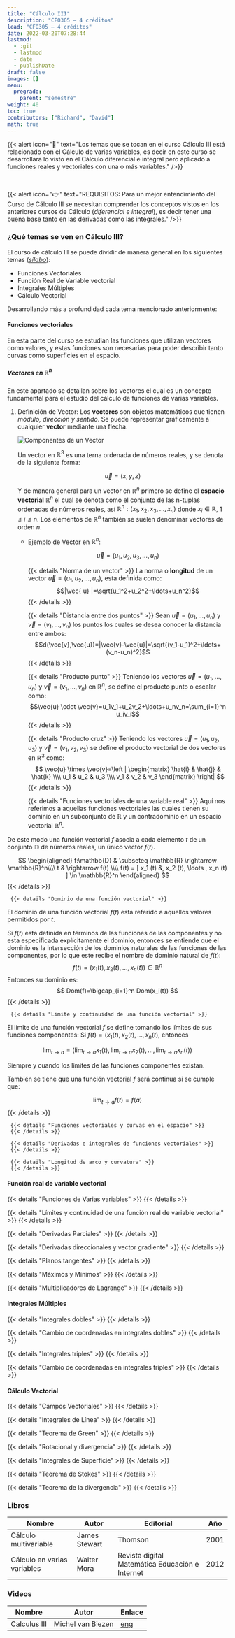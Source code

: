 ```yaml
---
title: "Cálculo III"
description: "CFO305 — 4 créditos"
lead: "CFO305 — 4 créditos"
date: 2022-03-20T07:28:44
lastmod:
  - :git
  - lastmod
  - date
  - publishDate
draft: false
images: []
menu:
  pregrado:
    parent: "semestre"
weight: 40
toc: true
contributors: ["Richard", "David"]
math: true
---
```


{{< alert icon="📌" text="Los temas que se tocan en el curso Cálculo III está relacionado con el Cálculo de varias variables, es decir en este curso se desarrollara lo visto en el Cálculo diferencial e integral pero aplicado a funciones reales y vectoriales con una o más variables." />}}

<br>

{{< alert icon="👉" text="REQUISITOS: Para un mejor entendimiento del Curso de Cálculo III se necesitan comprender los conceptos vistos en los anteriores cursos de Cálculo (*diferencial e integral*), es decir tener una buena base tanto en las derivadas como las integrales." />}}

### ¿Qué temas se ven en Cálculo III?

El curso de cálculo III se puede dividir de manera general en los siguientes temas (*[sílabo](https://drive.google.com/file/d/1bEblB2BvkwnfrcLZqLsxhyQEW_GjwgR0/view?usp=sharing)*):

- Funciones Vectoriales
- Función Real de Variable vectorial
- Integrales Múltiples
- Cálculo Vectorial

 Desarrollando más a profundidad cada tema mencionado anteriormente:

#### Funciones vectoriales

En esta parte del curso se estudian las funciones que utilizan vectores como valores, y estas funciones son necesarias para poder describir tanto curvas como superficies en el espacio.

##### Vectores en $\mathbb{R}^n$

En este apartado se detallan sobre los vectores el cual es un concepto fundamental para el estudio del cálculo de funciones de varias variables.

1. Definición de Vector: Los **vectores** son objetos matemáticos que tienen *módulo, dirección y sentido*. Se puede representar gráficamente a cualquier **vector** mediante una flecha.

   ![Componentes de un Vector](https://s1.significados.com/foto/vector-00.svg_bg.png)

   Un vector en $\mathbb{R}^3$ es una terna ordenada de números reales, y se denota de la siguiente forma:

   $$\vec{u}=(x,y,z)$$

   Y de manera general para un vector en $\mathbb{R}^n$ primero se define el **espacio vectorial** $\mathbb{R}^n$ el cual se denota como el conjunto de las n-tuplas ordenadas de números reales, así $\mathbb{R}^n:(x_1,x_2,x_3,\ldots ,x_n)$ donde $x_i \in \mathbb{R}$, $1\leq i \leq n$. Los elementos de $\mathbb{R}^n$ también se suelen denominar vectores de orden $n$.

   - Ejemplo de Vector en $\mathbb{R}^n$:

     $$
     \vec{u}=(u_1,u_2,u_3,\ldots,u_n)
     $$

     {{< details "Norma de un vector" >}}
  La norma o **longitud** de un vector $\vec{u}=(u_1,u_2,\ldots,u_n)$, esta definida como:
  $$|\vec{ u} |=\sqrt{u_1^2+u_2^2+\ldots+u_n^2}$$
     {{< /details >}}

     {{< details "Distancia entre dos puntos" >}}
  Sean $\vec{u}=(u_1,\ldots,u_n)$ y $\vec{v}=(v_1,\ldots,v_n)$ los puntos los cuales se desea conocer la distancia entre ambos:
  $$d(\vec{v},\vec{u})=|\vec{v}-\vec{u}|=\sqrt{(v_1-u_1)^2+\ldots+(v_n-u_n)^2}$$
     {{< /details >}}

     {{< details "Producto punto" >}}
  Teniendo los vectores $\vec{u}=(u_1,\ldots,u_n)$ y $\vec{v}=(v_1,\ldots,v_n)$ en $\mathbb{R}^n$, se define el producto punto o escalar como:
  $$\vec{u} \cdot \vec{v}=u_1v_1+u_2v_2+\ldots+u_nv_n=\sum_{i=1}^n u_iv_i$$
     {{< /details >}}

     {{< details "Producto cruz" >}}
  Teniendo los vectores $\vec{u}=(u_1,u_2,u_3)$ y $\vec{v}=(v_1,v_2,v_3)$ se define el producto vectorial de dos vectores en $\mathbb{R}^3$ como:
  $$
  \vec{u} \times \vec{v}=\left |
  \begin{matrix}
    \hat{i} & \hat{j} & \hat{k} \\\\
    u_1     & u_2     & u_3 \\\\
    v_1     & v_2     & v_3
  \end{matrix}
  \right|
  $$
     {{< /details >}}

     {{< details "Funciones vectoriales de una variable real" >}}
  Aquí nos referimos a aquellas funciones vectoriales las cuales tienen su dominio en un subconjunto de $\mathbb{R}$ y un contradominio en un espacio vectorial $\mathbb{R}^n$.

  De este modo una función vectorial $f$ asocia a cada elemento $t$ de un conjunto $\mathbb{D}$ de números reales, un único vector $f(t)$.

  $$
  \begin{aligned}
  f:\mathbb{D} & \subseteq \mathbb{R} \rightarrow \mathbb{R}^n\\\\
  t & \rightarrow f(t) \\\\
  f(t) = [ x_1 (t) &, x_2 (t), \ldots , x_n (t) ] \in \mathbb{R}^n
  \end{aligned}
  $$
     {{< /details >}}

     {{< details "Dominio de una función vectorial" >}}
  El dominio de una función vectorial $f(t)$ esta referido a aquellos valores permitidos por $t$.

  Si $f(t)$ esta definida en términos de las funciones de las componentes y no esta especificada explícitamente el dominio, entonces se entiende que el dominio es la intersección de los dominios naturales de las funciones de las componentes, por lo que este recibe el nombre de dominio natural de $f(t)$:
    $$
    f(t)=(x_1(t),x_2(t),\ldots,x_n(t)) \in \mathbb{R}^n
    $$
  Entonces su dominio es:
    $$
    Dom(f)=\bigcap_{i=1}^n Dom(x_i(t))
    $$
     {{< /details >}}

     {{< details "Limite y continuidad de una función vectorial" >}}
  El límite de una función vectorial $f$ se define tomando los límites de sus funciones componentes:
  Si $f(t)=(x_1(t),x_2(t),\ldots,x_n(t)$, entonces

  $$
  \lim_{t \rightarrow a}=\left ( \lim_{t \rightarrow a} x_1(t), \lim_{t \rightarrow a} x_2(t),\ldots, \lim_{t \rightarrow a} x_n(t) \right)
  $$

  Siempre y cuando los límites de las funciones componentes existan.

  También se tiene que una función vectorial $f$ será continua si se cumple que:

  $$
  \lim_{t \rightarrow a} f(t)=f(a)
  $$
     {{< /details >}} <!-- Pendiente -->

     {{< details "Funciones vectoriales y curvas en el espacio" >}}
     {{< /details >}}

     {{< details "Derivadas e integrales de funciones vectoriales" >}}
     {{< /details >}}

     {{< details "Longitud de arco y curvatura" >}}
     {{< /details >}}

#### Función real de variable vectorial

{{< details "Funciones de Varias variables" >}}
{{< /details >}}

{{< details "Límites y continuidad de una función real de variable vectorial" >}}
{{< /details >}}

{{< details "Derivadas Parciales" >}}
{{< /details >}}

{{< details "Derivadas direccionales y vector gradiente" >}}
{{< /details >}}

{{< details "Planos tangentes" >}}
{{< /details >}}

{{< details "Máximos y Mínimos" >}}
{{< /details >}}

{{< details "Multiplicadores de Lagrange" >}}
{{< /details >}}

#### Integrales Múltiples

{{< details "Integrales dobles" >}}
{{< /details >}}

{{< details "Cambio de coordenadas en integrales dobles" >}}
{{< /details >}}

{{< details "Integrales triples" >}}
{{< /details >}}

{{< details "Cambio de coordenadas en integrales triples" >}}
{{< /details >}}

#### Cálculo Vectorial

{{< details "Campos Vectoriales" >}}
{{< /details >}}

{{< details "Integrales de Línea" >}}
{{< /details >}}

{{< details "Teorema de Green" >}}
{{< /details >}}

{{< details "Rotacional y divergencia" >}}
{{< /details >}}

{{< details "Integrales de Superficie" >}}
{{< /details >}}

{{< details "Teorema de Stokes" >}}
{{< /details >}}

{{< details "Teorema de la divergencia" >}}
{{< /details >}}

### Libros

| Nombre                      | Autor         | Editorial                                       | Año  |
| --------------------------- | ------------- | ----------------------------------------------- | ---- |
| Cálculo multivariable       | James Stewart | Thomson                                         | 2001 |
| Cálculo en varias variables | Walter Mora   | Revista digital Matemática Educación e Internet | 2012 |

### Videos

| Nombre       | Autor             | Enlace                                                         |
| ------------ | ----------------- | -------------------------------------------------------------- |
| Calculus III | Michel van Biezen | [eng](https://www.ilectureonline.com/lectures/subject/MATH/22) |
